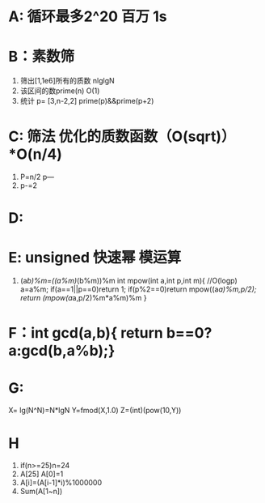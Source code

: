 # A: 循环最多2^20 百万 1s
# B：素数筛
1.	筛出[1,1e6]所有的质数 nlglgN
2.	该区间的数prime(n) O(1)
3.	统计 p= [3,n-2,2]  prime(p)&&prime(p+2)
# C: 筛法 优化的质数函数（O(sqrt)）*O(n/4)
1.	P=n/2  p—
2.	p-=2  
# D: 
# E: unsigned 快速幂 模运算
1.	 (a*b)%m=((a%m)*(b%m))%m
int mpow(int a,int p,int m){ //O(logp)
	a=a%m;
if(a==1||p==0)return 1;
if(p%2==0)return mpow((a*a)%m,p/2);
return (mpow(a*a,p/2)%m*a%m)%m
}
# F：int gcd(a,b){ return b==0?a:gcd(b,a%b);}

# G:
X= lg(N^N)=N*lgN
Y=fmod(X,1.0)
Z=(int)(pow(10,Y))
# H
1.	if(n>=25)n=24
2.	A[25] A[0]=1
3.	A[i]=(A[i-1]*i)%1000000
4.	Sum(A[1~n])
